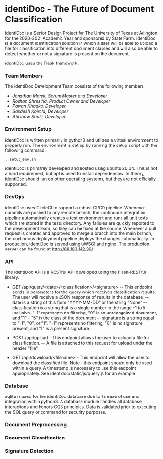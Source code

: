 # identiDoc - The Future of Document Classification

identiDoc is a Senior Design Project for The University of Texas at Arlington for the 2020-2021 Academic Year and sponsored by State Farm. identiDoc is a document identification solution in which a user will be able to upload a file for classification into different document classes and will also be able to detect whether or not a signature is present on the document.

identiDoc uses the Flask framework.

### Team Members

The identiDoc Development Team consists of the following members

* *Jonathan Marek, Scrum Master and Developer*
* *Roshan Shrestha, Product Owner and Developer*
* *Pawan Khadka, Developer*
* *Sandesh Koirala, Developer*
* *Abhinaw Shahi, Developer*

### Environment Setup

identiDoc is written primarily in python3 and utilizes a virtual environment to properly run. The environment is set up by running the setup script with the following command:

```bash
. setup_env.sh
```

identiDoc is primarily developed and hosted using ubuntu 20.04. This is not a hard requirement, but apt is used to install dependencies. In theory, identiDoc should run on other operating systems, but they are not officially supported.

### DevOps

identiDoc uses CircleCI to support a robust CI/CD pipeline. Whenever commits are pushed to any remote branch, the continuous integration pipeline automatically creates a test environment and runs all unit tests which are stored in the tests directory. Any failures are quickly reported to the development team, so they can be fixed at the source. Whenever a pull request is created and approved to merge a branch into the main branch, the continuous deployment pipeline deploys the changes automatically. In production, identiDoc is served using uWSGI and nginx. The production server can be found at http://68.183.142.39/

### API

The identiDoc API is a RESTful API developed using the Flask-RESTful library.
* GET /api/query/\<date\>/\<classification\>/\<signature\>
-- This endpoint sends in parameters for the query which receives classification results. The user will receive a JSON response of results in the database.
-- date is a string of this form "YYYY-MM-DD" or the string "None"
-- classification is a string that is a single number in the range -1 to 5 inclusive. "-1" represents no filtering, "0" is an unrecognized document, and "1" - "5" is the class of the document
-- signature is a string equal to "-1", "0", or "1". "-1" represents no filtering, "0" is no signature present, and "1" is a present signature.

* POST /api/upload - This endpoint allows the user to upload a file for classification.
-- A file is attached to this request for upload under the header "file"

* GET /api/download/\<filename\> - This endpoint will allow the user to download the classified file. Note - this endpoint should only be used within a query. A timestamp is necessary to use this endpoint appropriately. See identidoc/static/js/query.js for an example

### Database

sqlite is used for the identiDoc database due to its ease of use and integration within python3. A database module handles all database interactions and honors CQS principles. Data is validated prior to executing the SQL query or command for security purposes.

### Document Preprocessing

### Document Classification

### Signature Detection
